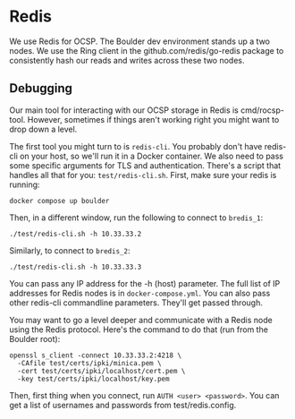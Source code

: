 # Redis

We use Redis for OCSP. The Boulder dev environment stands up a two nodes. We use
the Ring client in the github.com/redis/go-redis package to consistently hash
our reads and writes across these two nodes. 

## Debugging

Our main tool for interacting with our OCSP storage in Redis is cmd/rocsp-tool.
However, sometimes if things aren't working right you might want to drop down a
level.

The first tool you might turn to is `redis-cli`. You probably don't
have redis-cli on your host, so we'll run it in a Docker container. We
also need to pass some specific arguments for TLS and authentication. There's a
script that handles all that for you: `test/redis-cli.sh`. First, make sure your
redis is running:

```shell
docker compose up boulder
```

Then, in a different window, run the following to connect to `bredis_1`:

```shell
./test/redis-cli.sh -h 10.33.33.2
```

Similarly, to connect to `bredis_2`:

```shell
./test/redis-cli.sh -h 10.33.33.3
```

You can pass any IP address for the -h (host) parameter. The full list of IP
addresses for Redis nodes is in `docker-compose.yml`. You can also pass other
redis-cli commandline parameters. They'll get passed through.

You may want to go a level deeper and communicate with a Redis node using the
Redis protocol. Here's the command to do that (run from the Boulder root):

```shell
openssl s_client -connect 10.33.33.2:4218 \
  -CAfile test/certs/ipki/minica.pem \
  -cert test/certs/ipki/localhost/cert.pem \
  -key test/certs/ipki/localhost/key.pem
```

Then, first thing when you connect, run `AUTH <user> <password>`. You can get a
list of usernames and passwords from test/redis.config.
